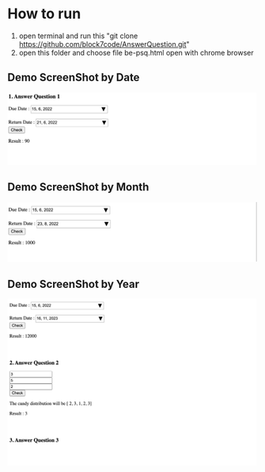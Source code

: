 # How to run
1. open terminal and run this "git clone https://github.com/block7code/AnswerQuestion.git"
2. open this folder and choose file be-psq.html open with chrome browser


## Demo ScreenShot by Date
![App UI](/demo/ss1.png)

## Demo ScreenShot by Month
![App UI](/demo/ss2.png)

## Demo ScreenShot by Year
![App UI](/demo/ss3a.png)

